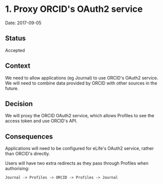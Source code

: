 # 1. Proxy ORCID's OAuth2 service

Date: 2017-09-05

## Status

Accepted

## Context

We need to allow applications (eg Journal) to use ORCID's OAuth2 service. We will need to combine data provided by ORCID with other sources in the future.

## Decision

We will proxy the ORCID OAuth2 service, which allows Profiles to see the access token and use ORCID's API.

## Consequences

Applications will need to be configured for eLife's OAuth2 service, rather than ORCID's directly.

Users will have two extra redirects as they pass through Profiles when authorising:

    Journal -> Profiles -> ORCID -> Profiles -> Journal
